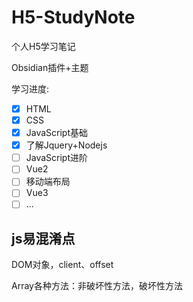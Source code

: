 # H5-StudyNote
个人H5学习笔记

Obsidian插件+主题

学习进度:

- [x] HTML
- [x] CSS
- [x] JavaScript基础
- [x] 了解Jquery+Nodejs
- [ ] JavaScript进阶
- [ ] Vue2
- [ ] 移动端布局
- [ ] Vue3
- [ ] ...

## js易混淆点

DOM对象，client、offset

Array各种方法：非破坏性方法，破坏性方法

